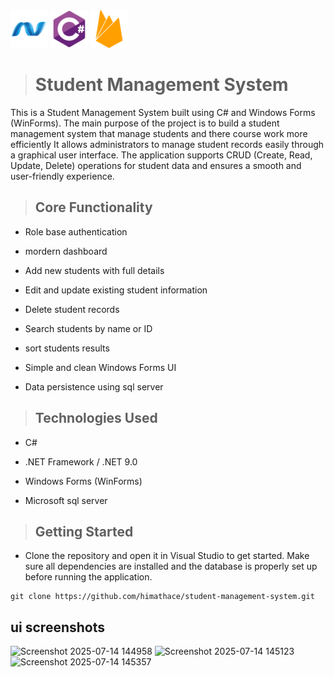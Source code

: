 <img src="https://raw.githubusercontent.com/devicons/devicon/master/icons/dot-net/dot-net-original.svg" alt=".NET" width="60"/>
<img src="https://raw.githubusercontent.com/devicons/devicon/master/icons/csharp/csharp-original.svg" alt="C#" width="60"/>
<img src="https://raw.githubusercontent.com/devicons/devicon/master/icons/firebase/firebase-plain.svg" alt="Firebase Logo" width="60" height="60"/>


> #  Student Management System

This is a Student Management System built using C# and Windows Forms (WinForms). The main purpose of the project is to build a student management system that manage students and there course work more efficiently It allows administrators to manage student records easily through a graphical user interface. The application supports CRUD (Create, Read, Update, Delete) operations for student data and ensures a smooth and user-friendly experience.

> ##  Core Functionality
- Role base authentication

- mordern dashboard
  
- Add new students with full details

- Edit and update existing student information

- Delete student records

- Search students by name or ID

- sort students results

- Simple and clean Windows Forms UI

- Data persistence using sql server

> ## Technologies Used
- C#

- .NET Framework / .NET 9.0

- Windows Forms (WinForms)

- Microsoft sql server

> ##  Getting Started
- Clone the repository and open it in Visual Studio to get started.  Make sure all dependencies are installed and the database is properly set up before running the application.
```
git clone https://github.com/himathace/student-management-system.git
```

## ui screenshots
<img width="600" height="500" alt="Screenshot 2025-07-14 144958" src="https://github.com/user-attachments/assets/042d00b1-a077-44e6-b38d-d5ecef0a60e4" />
<img width="600" height="500" alt="Screenshot 2025-07-14 145123" src="https://github.com/user-attachments/assets/b9147f2f-b230-45d9-b83b-4bb108c2cc1d" />
<img width="600" height="500" alt="Screenshot 2025-07-14 145357" src="https://github.com/user-attachments/assets/9c176461-e62e-4365-9b5c-665e8a1a5ee6" />


